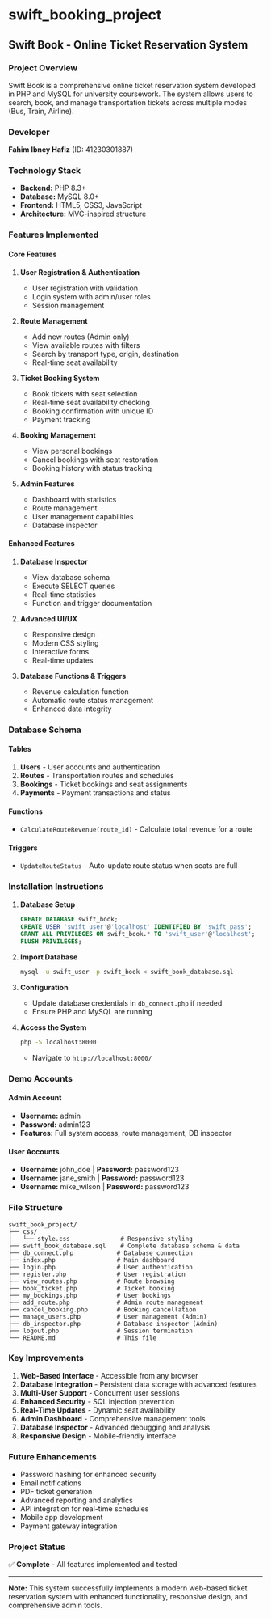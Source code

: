 # swift_booking_project

## Swift Book - Online Ticket Reservation System

### Project Overview
Swift Book is a comprehensive online ticket reservation system developed in PHP and MySQL for university coursework. The system allows users to search, book, and manage transportation tickets across multiple modes (Bus, Train, Airline).

### Developer
**Fahim Ibney Hafiz** (ID: 41230301887)

### Technology Stack
- **Backend:** PHP 8.3+
- **Database:** MySQL 8.0+
- **Frontend:** HTML5, CSS3, JavaScript
- **Architecture:** MVC-inspired structure

### Features Implemented

#### Core Features
1. **User Registration & Authentication**
   - User registration with validation
   - Login system with admin/user roles
   - Session management

2. **Route Management**
   - Add new routes (Admin only)
   - View available routes with filters
   - Search by transport type, origin, destination
   - Real-time seat availability

3. **Ticket Booking System**
   - Book tickets with seat selection
   - Real-time seat availability checking
   - Booking confirmation with unique ID
   - Payment tracking

4. **Booking Management**
   - View personal bookings
   - Cancel bookings with seat restoration
   - Booking history with status tracking

5. **Admin Features**
   - Dashboard with statistics
   - Route management
   - User management capabilities
   - Database inspector

#### Enhanced Features
1. **Database Inspector**
   - View database schema
   - Execute SELECT queries
   - Real-time statistics
   - Function and trigger documentation

2. **Advanced UI/UX**
   - Responsive design
   - Modern CSS styling
   - Interactive forms
   - Real-time updates

3. **Database Functions & Triggers**
   - Revenue calculation function
   - Automatic route status management
   - Enhanced data integrity

### Database Schema

#### Tables
1. **Users** - User accounts and authentication
2. **Routes** - Transportation routes and schedules
3. **Bookings** - Ticket bookings and seat assignments
4. **Payments** - Payment transactions and status

#### Functions
- `CalculateRouteRevenue(route_id)` - Calculate total revenue for a route

#### Triggers
- `UpdateRouteStatus` - Auto-update route status when seats are full

### Installation Instructions

1. **Database Setup**
   ```sql
   CREATE DATABASE swift_book;
   CREATE USER 'swift_user'@'localhost' IDENTIFIED BY 'swift_pass';
   GRANT ALL PRIVILEGES ON swift_book.* TO 'swift_user'@'localhost';
   FLUSH PRIVILEGES;
   ```

2. **Import Database**
   ```bash
   mysql -u swift_user -p swift_book < swift_book_database.sql
   ```

3. **Configuration**
   - Update database credentials in `db_connect.php` if needed
   - Ensure PHP and MySQL are running

4. **Access the System**
   ```bash
   php -S localhost:8000
   ```
   - Navigate to `http://localhost:8000/`

### Demo Accounts

#### Admin Account
- **Username:** admin
- **Password:** admin123
- **Features:** Full system access, route management, DB inspector

#### User Accounts
- **Username:** john_doe | **Password:** password123
- **Username:** jane_smith | **Password:** password123
- **Username:** mike_wilson | **Password:** password123

### File Structure
```
swift_book_project/
├── css/
│   └── style.css              # Responsive styling
├── swift_book_database.sql    # Complete database schema & data
├── db_connect.php            # Database connection
├── index.php                 # Main dashboard
├── login.php                 # User authentication
├── register.php              # User registration
├── view_routes.php           # Route browsing
├── book_ticket.php           # Ticket booking
├── my_bookings.php           # User bookings
├── add_route.php             # Admin route management
├── cancel_booking.php        # Booking cancellation
├── manage_users.php          # User management (Admin)
├── db_inspector.php          # Database inspector (Admin)
├── logout.php                # Session termination
└── README.md                 # This file
```

### Key Improvements

1. **Web-Based Interface** - Accessible from any browser
2. **Database Integration** - Persistent data storage with advanced features
3. **Multi-User Support** - Concurrent user sessions
4. **Enhanced Security** - SQL injection prevention
5. **Real-Time Updates** - Dynamic seat availability
6. **Admin Dashboard** - Comprehensive management tools
7. **Database Inspector** - Advanced debugging and analysis
8. **Responsive Design** - Mobile-friendly interface

### Future Enhancements
- Password hashing for enhanced security
- Email notifications
- PDF ticket generation
- Advanced reporting and analytics
- API integration for real-time schedules
- Mobile app development
- Payment gateway integration

### Project Status
✅ **Complete** - All features implemented and tested

---
**Note:** This system successfully implements a modern web-based ticket reservation system with enhanced functionality, responsive design, and comprehensive admin tools.
